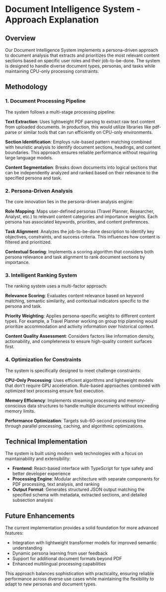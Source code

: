 # Document Intelligence System - Approach Explanation

## Overview

Our Document Intelligence System implements a persona-driven approach to document analysis that extracts and prioritizes the most relevant content sections based on specific user roles and their job-to-be-done. The system is designed to handle diverse document types, personas, and tasks while maintaining CPU-only processing constraints.

## Methodology

### 1. Document Processing Pipeline

The system follows a multi-stage processing pipeline:

**Text Extraction**: Uses lightweight PDF parsing to extract raw text content from uploaded documents. In production, this would utilize libraries like pdf-parse or similar tools that can run efficiently on CPU-only environments.

**Section Identification**: Employs rule-based pattern matching combined with heuristic analysis to identify document sections, headings, and content boundaries. This approach ensures reliable performance without requiring large language models.

**Content Segmentation**: Breaks down documents into logical sections that can be independently analyzed and ranked based on their relevance to the specified persona and task.

### 2. Persona-Driven Analysis

The core innovation lies in the persona-driven analysis engine:

**Role Mapping**: Maps user-defined personas (Travel Planner, Researcher, Analyst, etc.) to relevant content categories and importance weights. Each persona has associated keywords, priorities, and content preferences.

**Task Alignment**: Analyzes the job-to-be-done description to identify key objectives, constraints, and success criteria. This influences how content is filtered and prioritized.

**Contextual Scoring**: Implements a scoring algorithm that considers both persona relevance and task alignment to rank document sections by importance.

### 3. Intelligent Ranking System

The ranking system uses a multi-factor approach:

**Relevance Scoring**: Evaluates content relevance based on keyword matching, semantic similarity, and contextual indicators specific to the persona and task.

**Priority Weighting**: Applies persona-specific weights to different content types. For example, a Travel Planner working on group trip planning would prioritize accommodation and activity information over historical context.

**Content Quality Assessment**: Considers factors like information density, actionability, and completeness to ensure high-quality content surfaces first.

### 4. Optimization for Constraints

The system is specifically designed to meet challenge constraints:

**CPU-Only Processing**: Uses efficient algorithms and lightweight models that don't require GPU acceleration. Rule-based approaches combined with optimized text processing ensure fast execution.

**Memory Efficiency**: Implements streaming processing and memory-conscious data structures to handle multiple documents without exceeding memory limits.

**Performance Optimization**: Targets sub-60-second processing time through parallel processing, caching, and algorithmic optimizations.

## Technical Implementation

The system is built using modern web technologies with a focus on maintainability and extensibility:

- **Frontend**: React-based interface with TypeScript for type safety and better developer experience
- **Processing Engine**: Modular architecture with separate components for PDF processing, text analysis, and ranking
- **Output Format**: Generates structured JSON output matching the specified schema with metadata, extracted sections, and detailed subsection analysis

## Future Enhancements

The current implementation provides a solid foundation for more advanced features:

- Integration with lightweight transformer models for improved semantic understanding
- Dynamic persona learning from user feedback
- Support for additional document formats beyond PDF
- Enhanced multilingual processing capabilities

This approach balances sophistication with practicality, ensuring reliable performance across diverse use cases while maintaining the flexibility to adapt to new personas and document types.